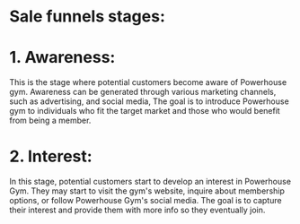 # Sale funnels stages:
# 1. Awareness: 
This is the stage where potential customers become aware of Powerhouse gym. Awareness can be generated through various marketing channels, such as advertising, and social media, The goal is to introduce Powerhouse gym to individuals who fit the target market and those who would benefit from being a member.

# 2. Interest:
In this stage, potential customers start to develop an interest in Powerhouse Gym. They may start to visit the gym's website, inquire about membership options, or follow Powerhouse Gym's social media. The goal is to capture their interest and provide them with more info so they eventually join.

